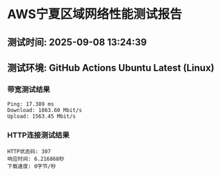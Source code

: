 # AWS宁夏区域网络性能测试报告
## 测试时间: 2025-09-08 13:24:39
## 测试环境: GitHub Actions Ubuntu Latest (Linux)

### 带宽测试结果
```
Ping: 17.389 ms
Download: 1863.60 Mbit/s
Upload: 1563.45 Mbit/s
```

### HTTP连接测试结果
```
HTTP状态码: 307
响应时间: 6.216868秒
下载速度: 0字节/秒
```

